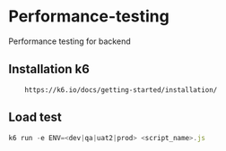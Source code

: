 # Performance-testing

Performance testing for backend  

## Installation k6
```
    https://k6.io/docs/getting-started/installation/
```
## Load test

  ```js
  k6 run -e ENV=<dev|qa|uat2|prod> <script_name>.js
  ```